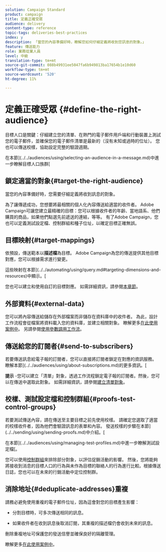 ```yaml
---
solution: Campaign Standard
product: campaign
title: 定義正確受眾
audience: delivery
content-type: reference
topic-tags: deliveries-best-practices
index: y
description: 「當您的內容準備好時，瞭解您如何仔細定義將收到您訊息的對象。」
feature: 傳送能力
role: 業務從業人員
level: 中級
translation-type: tm+mt
source-git-commit: 088b49931ee5047fa6b949813ba17654b1e10d60
workflow-type: tm+mt
source-wordcount: '520'
ht-degree: 11%

---
```



# 定義正確受眾 {#define-the-right-audience}

目標人口是關鍵：仔細建立您的清單、在熱門的電子郵件用戶端和行動裝置上測試您的電子郵件，並確保您的電子郵件清單是最新的（沒有未知或過時的位址）。 您也可以傳送校樣，協助設定完整的驗證週期。

在本節](../../audiences/using/selecting-an-audience-in-a-message.md)中進一步瞭解目標人口族群[

## 鎖定適當的對象{#target-the-right-audience}

當您的內容準備好時，您需要仔細定義將收到訊息的對象。

為了讓傳遞成功，您想要將最相關的個人化內容傳送給適當的收件者。 Adobe Campaign可讓您建立最精確的目標：您可以根據收件者的年齡、當地語系、他們購買的商品，如果他們點選先前遞送的連結，等等。 有了Adobe Campaign，您也可以定義測試設定檔、控制群組和種子位址，以確定目標正確無誤。

## 目標映射{#target-mappings}

依預設，傳送範本以&#x200B;**描述檔**&#x200B;為目標。 Adobe Campaign為您的傳送提供其他目標對應，您可以根據需求進行變更。

這些映射在本節](../../automating/using/query.md#targeting-dimensions-and-resources)中顯示。[

您也可以建立和使用自訂的目標對應。 如需詳細資訊，請參閱[本章節](../../administration/using/target-mappings-in-campaign.md)。

## 外部資料{#external-data}

您可以將內容傳送給儲存在外部檔案而非儲存在資料庫中的收件者。 為此，設計工作流程會從檔案將資料載入您的資料庫，並建立相關對象。  瞭解更多[在此使用案例中](../../automating/using/use-case-calling-workflow.md)。 另請參閱[使用參數調用工作流](../../automating/using/calling-a-workflow-with-external-parameters.md)。

## 傳送給您的訂閱者{#send-to-subscribers}

若要傳送訊息給電子報的訂閱者，您可以直接將訂閱者鎖定在對應的資訊服務。 瞭解本節](../../audiences/using/about-subscriptions.md)的更多資訊。[

**提示** -您可以建立「清單」對象，透過工作流程鎖定電子報的訂閱者。然後，您可以在傳送中選取此對象。 如需詳細資訊，請參閱[建立清單對象](../../audiences/using/creating-audiences.md#creating-list-audiences)。

## 校樣、測試設定檔和控制群組{#proofs-test-control-groups}

若要測試傳送內容，請在傳送至主要目標之前先使用校樣。
請確定您選取了適當的校樣收件者，因為他們會驗證訊息的表單和內容。 發送校樣的步驟在本節](../../sending/using/sending-proofs.md)中介紹。[

在本節](../../audiences/using/managing-test-profiles.md)中進一步瞭解測試設定檔[。

您可以使用[控制群組](../../sending/using/control-group.md)來排除部分對象，以評估促銷活動的影響。 然後，您將能夠將接收到消息的目標人口的行為與未作為目標的聯絡人的行為進行比較。根據傳送日誌，您也可以在未來的行銷活動中定位控制群。

## 消除地址{#deduplicate-addresses}重複

請務必避免使用重複的電子郵件位址，因為這會對您的目標產生影響：

* 分割目標時，可多次傳送相同的訊息。

* 如果收件者在收到訊息後取消訂閱，其重複的描述檔仍會收到未來的訊息。

刪除重複地址可保護您的發送信譽並確保良好的隔離管理。

瞭解更多[在此使用案例中](../../automating/using/deduplicating-data-imported-file.md)。
